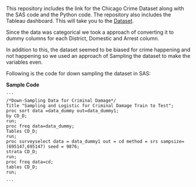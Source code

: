
This repository includes the link for the Chicago Crime Dataset along with the SAS code and the Python code. The repository also includes the Tableau dashboard.
This will take you to the [Dataset](https://atom.io/packages/hyperlink-helper).  

Since the data was categorical we took a approach of converting it to dummy columns for each District, Domestic and Arrest column.

In addition to this, the dataset seemed to be biased for crime happening and not happening so we used an approach of Sampling the dataset to make the variables even.

Following is the code for down sampling the dataset in SAS:

**Sample Code**

    ```
    /*Down-Sampling Data for Criminal Damage*/
    Title "Sampling and Logistic for Criminal Damage Train to Test";
    proc sort data =data_dummy out=data_dummy1;
  	by CD_D;
    run;
    proc freq data=data_dummy;
  	Tables CD_D;
    run;
    proc surveyselect data = data_dummy1 out = cd method = srs sampsize=(695147,695147) seed = 9876;
  	strata CD_D;
    run;
    proc freq data=cd;
  	tables CD_D;
    run;

    ```
